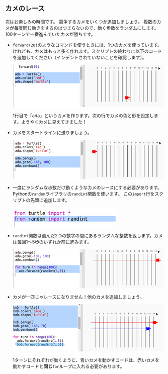 ## カメのレース

次はお楽しみの時間です。 競争するカメをいくつか追加しましょう。 複数のカメが毎度同じ動きをするのはつまらないので、動く歩数をランダムにします。 100ターンで一番進んでいたカメが勝ちです。

+ `forward(20)`のようなコマンドを使うときには、1つのカメを使っています。けれども、カメはもっと多く作れます。スクリプトの終わりに以下のコードを追加してください（インデントされていないことを確認します）。
    
    ![スクリーンショット](images/race-red.png)
    
    1行目で「ada」というカメを作ります。次の行でカメの色と形を設定します。ようやくカメに見えてきました！

+ カメをスタートラインに送りましょう。
    
    ![スクリーンショット](images/race-start.png)

+ 一度にランダムな歩数だけ動くようなカメのレースにする必要があります。 Pythonの`random`ライブラリの`randint`関数を使います。 この`import`行をスクリプトの先頭に追加します。
    
    ![スクリーンショット](images/race-randint.png)

+ `randint`関数は選んだ2つの数字の間にあるランダムな整数を返します。カメは毎回1～5歩のいずれか前に進みます。
    
    ![スクリーンショット](images/race-random.png)

+ カメが一匹じゃレースになりません！他のカメを追加しましょう。
    
    ![スクリーンショット](images/race-blue.png)
    
    1ターンにそれぞれが動くように、青いカメを動かすコードは、赤いカメを動かすコードと**同じ**`for`ループに入れる必要があります。